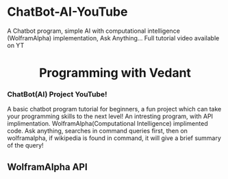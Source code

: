 # ChatBot-AI-YouTube

A Chatbot program, simple AI with computational intelligence (WolframAlpha) implementation, Ask Anything... Full tutorial video available on YT

<h1 align="center">Programming with Vedant</h1>

<h3>ChatBot(AI) Project YouTube!</h3>
<p>A basic chatbot program tutorial for beginners, a fun project which can take your programming skills to the next level! 
An intresting program, with API implimentation. WolframAlpha(Computational Intelligence) implimented code. Ask anything, 
searches in command queries first, then on wolframalpha, if wikipedia is found in command, it will give a brief summary of 
the query!

<h2>WolframAlpha API</h2>
